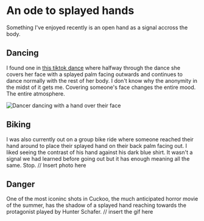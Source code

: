 

# An ode to splayed hands

Something I've enjoyed recently is an open hand as a signal accross the body.

## Dancing
I found one in [this tiktok dance](https://www.tiktok.com/t/ZTNnvjBpC/) where halfway through the dance she covers her face with a splayed palm facing outwards and continues to dance normally with the rest of her body. I don't know why the anonymity in the midst of it gets me. Covering someone's face changes the entire mood. The entire atmosphere.

![Dancer dancing with a hand over their face](/img/blog/openHand/openHandDancer.png)

## Biking
I was also currently out on a group bike ride where someone reached their hand around to place their splayed hand on their back palm facing out. I liked seeing the contrast of his hand against his dark blue shirt. It wasn't a signal we had learned before going out but it has enough meaning all the same. Stop.
// Insert photo here

## Danger
One of the most iconinc shots in Cuckoo, the much anticipated horror movie of the summer, has the shadow of a splayed hand reaching towards the protagonist played by Hunter Schafer. 
// insert the gif here